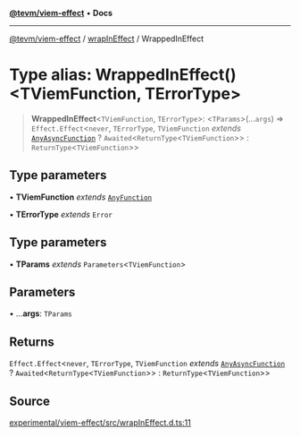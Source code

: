 [**@tevm/viem-effect**](../../README.md) • **Docs**

***

[@tevm/viem-effect](../../modules.md) / [wrapInEffect](../README.md) / WrappedInEffect

# Type alias: WrappedInEffect()\<TViemFunction, TErrorType\>

> **WrappedInEffect**\<`TViemFunction`, `TErrorType`\>: \<`TParams`\>(...`args`) => `Effect.Effect`\<`never`, `TErrorType`, `TViemFunction` *extends* [`AnyAsyncFunction`](../../types/type-aliases/AnyAsyncFunction.md) ? `Awaited`\<`ReturnType`\<`TViemFunction`\>\> : `ReturnType`\<`TViemFunction`\>\>

## Type parameters

• **TViemFunction** *extends* [`AnyFunction`](../../types/type-aliases/AnyFunction.md)

• **TErrorType** *extends* `Error`

## Type parameters

• **TParams** *extends* `Parameters`\<`TViemFunction`\>

## Parameters

• ...**args**: `TParams`

## Returns

`Effect.Effect`\<`never`, `TErrorType`, `TViemFunction` *extends* [`AnyAsyncFunction`](../../types/type-aliases/AnyAsyncFunction.md) ? `Awaited`\<`ReturnType`\<`TViemFunction`\>\> : `ReturnType`\<`TViemFunction`\>\>

## Source

[experimental/viem-effect/src/wrapInEffect.d.ts:11](https://github.com/evmts/tevm-monorepo/blob/main/experimental/viem-effect/src/wrapInEffect.d.ts#L11)
